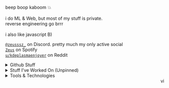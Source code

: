 beep boop kaboom 💥  
<br>
i do ML & Web, but most of my stuff is private.  
reverse engineering go brrr
<br>
<br>
i also like javascript B)

[`@zeusssz_`](https://discordapp.com/users/844557128139014205) on Discord. pretty much my only active social  
[`Zeus`](https://open.spotify.com/user/3q1uv658jkjf2ovgg7cvcmwlh) on Spotify
<br>
[`u/kdeplasmaenjoyer`](https://www.reddit.com/user/kdeplasmaenjoyer/) on Reddit

<details>
<summary>Github Stuff</summary>

![](https://github-profile-trophy.vercel.app/?username=zeusssz&theme=onedark)
![](https://github-readme-stats.vercel.app/api/top-langs?username=zeusssz&show_icons=true&locale=en&layout=compact)
<br>
![](https://github-readme-stats.vercel.app/api?username=zeusssz&show_icons=true&locale=en)
</details>
<details>
<summary>Stuff I've Worked On (Unpinned)</summary>

- [movement-game](https://github.com/zeusssz/movement-test) - A ThreeJS based game, similar to the slenderman games (WIP).
- [CraftyRyte/pygess](https://github.com/CraftyRyte/pygess) - A PyGame addon, created by @CraftyRyte.
- [life-py](https://github.com/zeusssz/life-py) - Simulation of a eukaryotic cell in python.
- [snack-sized-snake](https://github.com/zeusssz/snack-sized-snake) - Snake game written in assembly, compressed to >500 bytes.
- [ninja](https://github.com/zeusssz/ninja) - Vulnerability detection tool.

</details>

<details>
<summary>Tools & Technologies</summary>

Here are some of the tools and technologies I work with:


![TensorFlow](https://img.shields.io/badge/-TensorFlow-FF6F00?style=flat-square&logo=tensorflow&logoColor=ffffff)
![Lua](https://img.shields.io/badge/-Lua-ffffff?style=flat-square&logo=lua&logoColor=2C2D72)
![JavaScript](https://img.shields.io/badge/-JavaScript-F7DF1E?style=flat-square&logo=javascript&logoColor=000000)
![HTML](https://img.shields.io/badge/-HTML-E34F26?style=flat-square&logo=html5&logoColor=ffffff)
![CSS](https://img.shields.io/badge/-CSS-1572B6?style=flat-square&logo=css3&logoColor=ffffff)
![Node.js](https://img.shields.io/badge/-Node.js-339933?style=flat-square&logo=node.js&logoColor=ffffff)
![Python](https://img.shields.io/badge/-Python-3776AB?style=flat-square&logo=python&logoColor=ffffff)
![C](https://img.shields.io/badge/-C-35495E?style=flat-square&logo=c&logoColor=ffffff)
![C#](https://img.shields.io/badge/-C%23-239120?style=flat-square&logo=dotnet&logoColor=ffffff)
![Roblox Studio](https://img.shields.io/badge/-Roblox%20Studio-0078D4?style=flat-square&logo=roblox&logoColor=ffffff)
![Vercel](https://img.shields.io/badge/-Vercel-000000?style=flat-square&logo=vercel&logoColor=ffffff)
![MongoDB](https://img.shields.io/badge/-MongoDB-47A248?style=flat-square&logo=mongodb&logoColor=ffffff)
![Jupyter](https://img.shields.io/badge/-Jupyter-F37626?style=flat-square&logo=jupyter&logoColor=ffffff)
![Git](https://img.shields.io/badge/-Git-F05032?style=flat-square&logo=git&logoColor=ffffff)
![React](https://img.shields.io/badge/-React-20232A?style=flat-square&logo=react&logoColor=61DAFB)
![Vue.js](https://img.shields.io/badge/-Vue.js-35495E?style=flat-square&logo=vue.js&logoColor=4FC08D)
![TypeScript](https://img.shields.io/badge/-TypeScript-007ACC?style=flat-square&logo=typescript&logoColor=ffffff)
![Docker](https://img.shields.io/badge/-Docker-2496ED?style=flat-square&logo=docker&logoColor=ffffff)
![GraphQL](https://img.shields.io/badge/-GraphQL-E10098?style=flat-square&logo=graphql&logoColor=ffffff)
![PostgreSQL](https://img.shields.io/badge/-PostgreSQL-336791?style=flat-square&logo=postgresql&logoColor=ffffff)
![MySQL](https://img.shields.io/badge/-MySQL-4479A1?style=flat-square&logo=mysql&logoColor=ffffff)
![Firebase](https://img.shields.io/badge/-Firebase-FF6F00?style=flat-square&logo=firebase&logoColor=ffffff)
![Linux](https://img.shields.io/badge/-Linux-FFFFFF?style=flat-square&logo=linux&logoColor=000000)
![Ruby](https://img.shields.io/badge/-Ruby-FF0000?style=flat-square&logo=Ruby&logoColor=white)
![Java](https://img.shields.io/badge/-Java-ED8B00?style=flat-square&logo=coffeescript&logoColor=white)
![Rust](https://img.shields.io/badge/-Rust-FFA693?style=flat-square&logo=Rust&logoColor=black)
![C++](https://img.shields.io/badge/-C++-E10098?style=flat-square&logo=cplusplus&logoColor=ffffff)
</details>
<img height=16 align="right" src="https://komarev.com/ghpvc/?username=zeusssz" alt="views"/>

